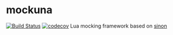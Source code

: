 # mockuna
[![Build Status](https://travis-ci.org/kraftman/mockuna.svg?branch=master)](https://travis-ci.org/kraftman/mokuna) [![codecov](https://codecov.io/gh/kraftman/mockuna/branch/master/graph/badge.svg)](https://codecov.io/gh/kraftman/mockuna)
Lua mocking framework based on [sinon](http://sinonjs.org/)
